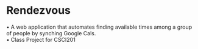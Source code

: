 # Rendezvous
•	A web application that automates finding available times among a group of people by synching Google Cals.    
•	Class Project for CSCI201
